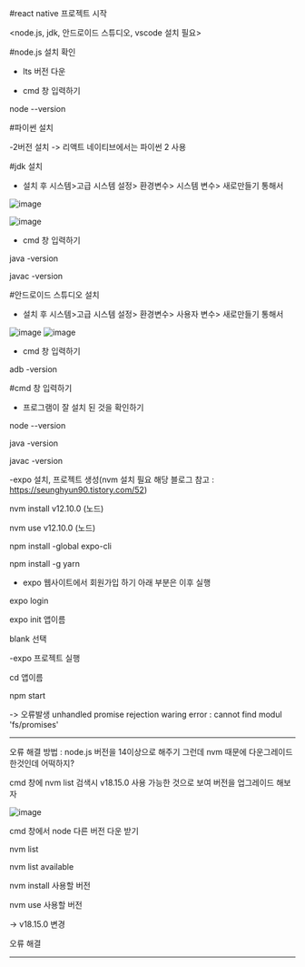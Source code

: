 #react native 프로젝트 시작

<node.js, jdk, 안드로이드 스튜디오, vscode 설치 필요>



#node.js 설치 확인

- lts 버전 다운

- cmd 창 입력하기

node --version



#파이썬 설치

-2버전 설치 -> 리액트 네이티브에서는 파이썬 2 사용



#jdk 설치

- 설치 후 시스템>고급 시스템 설정> 환경변수> 시스템 변수> 새로만들기 통해서 

![image](https://user-images.githubusercontent.com/123061106/229601847-e1c0cafc-29da-45b4-bb2d-ca74a92c576e.png)

![image](https://user-images.githubusercontent.com/123061106/229602021-bd0d24c2-2856-4ea2-b97c-0877e648064d.png)


- cmd 창 입력하기

java -version

javac -version


#안드로이드 스튜디오 설치

- 설치 후 시스템>고급 시스템 설정> 환경변수> 사용자 변수> 새로만들기 통해서

![image](https://user-images.githubusercontent.com/123061106/229602547-9f5d4d48-e82b-4084-b208-453f4bacebb9.png)
![image](https://user-images.githubusercontent.com/123061106/229602670-3a664fdb-99a0-4aee-b70a-4cfb4b0e82e3.png)

- cmd 창 입력하기

adb -version



#cmd 창 입력하기

- 프로그램이 잘 설치 된 것을 확인하기

node --version

java -version

javac -version


-expo 설치, 프로젝트 생성(nvm 설치 필요 해당 블로그 참고 : https://seunghyun90.tistory.com/52)

nvm install v12.10.0 (노드)

nvm use v12.10.0 (노드)

npm install -global expo-cli

npm install -g yarn


- expo 웹사이트에서 회원가입 하기 아래 부분은 이후 실행

expo login

expo init 앱이름

blank 선택


-expo 프로젝트 실행

cd 앱이름

npm start 

-> 오류발생 unhandled promise rejection waring error : cannot find modul 'fs/promises'

------------------------------------------------------------------------------------------------------------------

오류 해결 방법 : node.js 버전을 14이상으로 해주기 그런데 nvm 때문에 다운그레이드 한것인데 어떡하지?

cmd 창에 nvm list 검색시 v18.15.0 사용 가능한 것으로 보여 버전을 업그레이드 해보자

![image](https://user-images.githubusercontent.com/123061106/229605192-62d08a88-61eb-42e5-b7ef-fb3b2a726fd1.png)

cmd 창에서 node 다른 버전 다운 받기

nvm list

nvm list available

nvm install 사용할 버전

nvm use 사용할 버전

-> v18.15.0 변경

오류 해결

------------------------------------------------------------------------------------------------------------------

